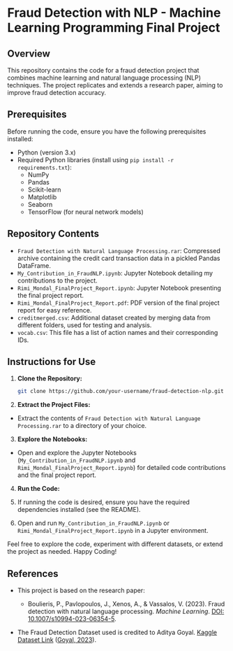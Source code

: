 # Fraud Detection with NLP - Machine Learning Programming Final Project

## Overview
This repository contains the code for a fraud detection project that combines machine learning and natural language processing (NLP) techniques. The project replicates and extends a research paper, aiming to improve fraud detection accuracy.

## Prerequisites
Before running the code, ensure you have the following prerequisites installed:

- Python (version 3.x)
- Required Python libraries (install using `pip install -r requirements.txt`):
  - NumPy
  - Pandas
  - Scikit-learn
  - Matplotlib
  - Seaborn
  - TensorFlow (for neural network models)

## Repository Contents
- `Fraud Detection with Natural Language Processing.rar`: Compressed archive containing the credit card transaction data in a pickled Pandas DataFrame.
- `My_Contribution_in_FraudNLP.ipynb`: Jupyter Notebook detailing my contributions to the project.
- `Rimi_Mondal_FinalProject_Report.ipynb`: Jupyter Notebook presenting the final project report.
- `Rimi_Mondal_FinalProject_Report.pdf`: PDF version of the final project report for easy reference.
- `creditmerged.csv`: Additional dataset created by merging data from different folders, used for testing and analysis.
- `vocab.csv`: This file has a list of action names and their corresponding IDs.

## Instructions for Use
1. **Clone the Repository:**
   ```bash
   git clone https://github.com/your-username/fraud-detection-nlp.git
2. **Extract the Project Files:**

 - Extract the contents of `Fraud Detection with Natural Language Processing.rar` to a directory of your choice.

3. **Explore the Notebooks:**

- Open and explore the Jupyter Notebooks (`My_Contribution_in_FraudNLP.ipynb` and `Rimi_Mondal_FinalProject_Report.ipynb`) for detailed code contributions and the final project report.

4. **Run the Code:**

1. If running the code is desired, ensure you have the required dependencies installed (see the README).
2. Open and run `My_Contribution_in_FraudNLP.ipynb` or `Rimi_Mondal_FinalProject_Report.ipynb` in a Jupyter environment.


Feel free to explore the code, experiment with different datasets, or extend the project as needed. Happy Coding!


## References

- This project is based on the research paper:
  - Boulieris, P., Pavlopoulos, J., Xenos, A., & Vassalos, V. (2023). Fraud detection with natural language processing. *Machine Learning*. [DOI: 10.1007/s10994-023-06354-5](https://doi.org/10.1007/s10994-023-06354-5).

- The Fraud Detection Dataset used is credited to Aditya Goyal. [Kaggle Dataset Link](https://www.kaggle.com/datasets/goyaladi/fraud-detection-dataset) ([Goyal, 2023](https://www.kaggle.com/datasets/goyaladi/fraud-detection-dataset)).
